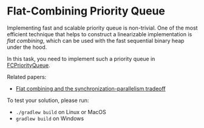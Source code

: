 # Flat-Combining Priority Queue

Implementing fast and scalable priority queue is non-trivial. 
One of the most efficient technique that helps to construct 
a linearizable implementation is *flat combining*, which can be
used with the fast sequential binary heap under the hood.

In this task, you need to implement such a priority queue in [FCPriorityQueue](src/FCPriorityQueue.kt).

Related papers:

* [Flat combining and the synchronization-parallelism tradeoff](https://dl.acm.org/doi/pdf/10.1145/1810479.1810540?casa_token=Yo13gxOeFhwAAAAA:qS33gvUFNhI4t_2ioHnZz0egK8PFq0Mg7MT0ma1-26aeQYKk7aZBzEHEY6iFMiu-GEmzsBMuSibDkg)

To test your solution, please run:

* `./gradlew build` on Linux or MacOS
* `gradlew build` on Windows